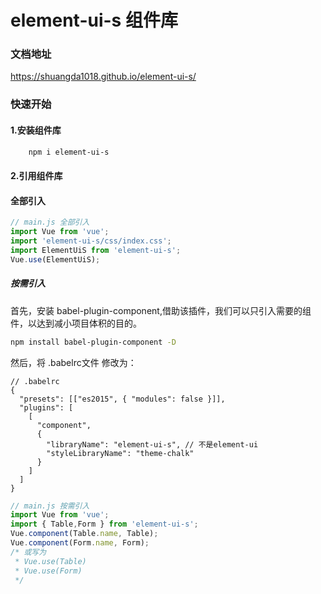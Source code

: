 # element-ui-s 组件库

### 文档地址
https://shuangda1018.github.io/element-ui-s/

### 快速开始

#### 1.安装组件库

```sh
    npm i element-ui-s 
```

#### 2.引用组件库

#### 全部引入

```js
// main.js 全部引入 
import Vue from 'vue';
import 'element-ui-s/css/index.css';
import ElementUiS from 'element-ui-s';
Vue.use(ElementUiS);
```
##### 按需引入
 首先，安装 babel-plugin-component,借助该插件，我们可以只引入需要的组件，以达到减小项目体积的目的。
```sh
npm install babel-plugin-component -D
```
然后，将 .babelrc文件 修改为：
```JS
// .babelrc
{
  "presets": [["es2015", { "modules": false }]],
  "plugins": [
    [
      "component",
      {
        "libraryName": "element-ui-s", // 不是element-ui
        "styleLibraryName": "theme-chalk"
      }
    ]
  ]
}
```
```js
// main.js 按需引入 
import Vue from 'vue';
import { Table,Form } from 'element-ui-s';
Vue.component(Table.name, Table);
Vue.component(Form.name, Form);
/* 或写为
 * Vue.use(Table)
 * Vue.use(Form)
 */
```

